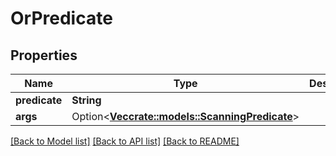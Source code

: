 # OrPredicate

## Properties

Name | Type | Description | Notes
------------ | ------------- | ------------- | -------------
**predicate** | **String** |  | 
**args** | Option<[**Vec<crate::models::ScanningPredicate>**](ScanningPredicate.md)> |  | [optional]

[[Back to Model list]](../README.md#documentation-for-models) [[Back to API list]](../README.md#documentation-for-api-endpoints) [[Back to README]](../README.md)


